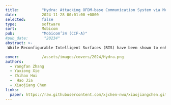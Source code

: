 ```yaml
---
title:          "Hydra: Attacking OFDM-base Communication System via Metasurfaces Generated Frequency Harmonics"
date:           2024-11-28 00:01:00 +0800
selected:       false
type:           software
sort:           Mobicom
pub:            "Mobicom’24 (CCF-A)"
#pub_date:       "20234"
abstract: >-
 While Reconfigurable Intelligent Surfaces (RIS) have been shown to enhance OFDM communication performance, this paper unveils a potential security concern arising from widespread RIS deployment. Malicious actors could exploit vulnerabilities to hijack or deploy rogue RIS, transforming them from communication boosters into attackers. We present a novel attack that disrupts the critical orthogonality property of OFDM subcarriers, severely degrading communication performance. This attack is achieved by manipulating the RIS to generate frequency-shifted reflections/harmonics of the original OFDM signal. We also propose algorithms to simultaneously beamform the multiple RIS-generated frequency shifted reflections towards selected targets. Extensive experiments conducted in indoor, outdoor, 3D, and office settings demonstrate that Hydra can achieve a 90% throughput reduction in targeted attack scenarios and a 43% throughput reduction in indiscriminate attack scenarios. Furthermore, we validated the effectiveness of our attacks on both the 802.11 protocol and the 5G NR protocol.

cover:          /assets/images/covers/2024/Hydra.png
authors:
  - Yangfan Zhang
  - Yaxiong Xie
  - Zhihao Hui
  -  Hao Jia
  - Xiaojiang Chen
links:
  paper: https://raw.githubusercontent.com/xjchen-nwu/xiaojiangchen.github.io/main/paper/2024/Hydra.pdf
---
```

